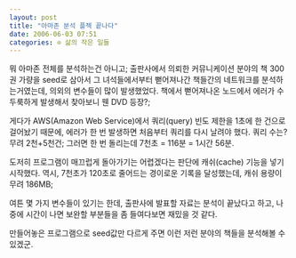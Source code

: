 ```yaml
---
layout: post
title: "아마존 분석 플젝 끝나다"
date: 2006-06-03 07:51
categories: ⊙ 삶의 작은 일들
---
```


뭐 아마존 전체를 분석하는건 아니고;
출판사에서 의뢰한 커뮤니케이션 분야의 책 300권 가량을 seed로 삼아서 그 녀석들에서부터 뻗어져나간 책들간의 네트워크를 분석하는거였는데, 의외의 변수들이 많이 발생했었다. 책에서 뻗어져나온 노드에서 에러가 수두룩하게 발생해서 찾아보니 웬 DVD 등장?; 

게다가 AWS(Amazon Web Service)에서 쿼리(query) 빈도 제한을 1초에 한 건으로 걸어놨기 때문에, 에러가 한 번 발생하면 처음부터 쿼리를 다시 날려야 했다. 쿼리 수는? 무려 2천+5천건; 그러면 한 번 돌리는데 7천초 = 116분 = 1시간 56분.

도저히 프로그램이 매끄럽게 돌아가기는 어렵겠다는 판단에 캐쉬(cache) 기능을 넣기 시작했다. 역시, 7천초가 120초로 줄어드는 경이로운 기록을 달성했는데, 캐쉬 용량이 무려 186MB;

여튼 몇 가지 변수들이 있기는 한데, 출판사에 발표할 자료는 분석이 끝났다고 하고, 나중에 시간이 나면 보완할 부분들을 좀 들여다보면 재밌을 것 같다.

만들어놓은 프로그램으로 seed값만 다르게 주면 이런 저런 분야의 책들을 분석해볼 수 있겠군.


       
